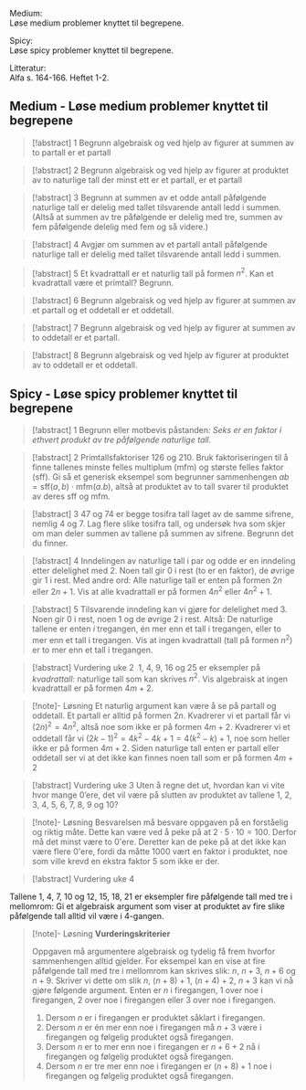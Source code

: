 Medium:  
Løse medium problemer knyttet til begrepene.

Spicy:  
Løse spicy problemer knyttet til begrepene.

Litteratur:  
Alfa s. 164-166. Heftet 1-2.

## Medium - Løse medium problemer knyttet til begrepene

> [!abstract]  1
> Begrunn algebraisk og ved hjelp av figurer at summen av to partall er et partall

> [!abstract]  2
> Begrunn algebraisk og ved hjelp av figurer at produktet av to naturlige tall der minst ett er et partall, er et partall




> [!abstract]  3
> Begrunn at summen av et odde antall påfølgende naturlige tall er delelig med tallet tilsvarende antall ledd i summen. (Altså at summen av tre påfølgende er delelig med tre, summen av fem påfølgende delelig med fem og så videre.)


> [!abstract]  4
> Avgjør om summen av et partall antall påfølgende naturlige tall er delelig med tallet tilsvarende antall ledd i summen.

> [!abstract]  5
>  Et kvadrattall er et naturlig tall på formen $n^{2}$. Kan et kvadrattall være et primtall? Begrunn.

> [!abstract] 6
>  Begrunn algebraisk og ved hjelp av figurer at summen av et partall og et oddetall er et oddetall.

 
 > [!abstract] 7
 >  Begrunn algebraisk og ved hjelp av figurer at summen av to oddetall er et partall.

> [!abstract] 8
>  Begrunn algebraisk og ved hjelp av figurer at produktet av to oddetall er et oddetall.

## Spicy - Løse spicy problemer knyttet til begrepene

> [!abstract]  1
> Begrunn eller motbevis påstanden: *Seks er en faktor i ethvert produkt av tre påfølgende naturlige tall.*

> [!abstract]  2
> Primtallsfaktoriser $126$ og $210$. Bruk faktoriseringen til å finne tallenes minste felles multiplum ($\text{mfm}$) og største felles faktor ($\text{sff}$). Gi så et generisk eksempel som begrunner sammenhengen $ab = \text{sff}(a,b) \cdot \text{mfm}(a.b)$, altså at produktet av to tall svarer til produktet av deres $\text{sff}$ og $\text{mfm}$.

> [!abstract]  3
>  $47$ og $74$ er begge tosifra tall laget av de samme sifrene, nemlig $4$ og $7$. Lag flere slike tosifra tall, og undersøk hva som skjer om man deler summen av tallene på summen av sifrene. Begrunn det du finner.

> [!abstract]  4
>  Inndelingen av naturlige tall i par og odde er en inndeling etter delelighet med $2$. Noen tall gir $0$ i rest (to er en faktor), de øvrige gir $1$ i rest. Med andre ord: Alle naturlige tall er enten på formen $2n$ eller $2n + 1$. 
>  Vis at alle kvadrattall er på formen $4n^2$ eller $4n^2+1$.
>  

> [!abstract]  5
> Tilsvarende inndeling kan vi gjøre for delelighet med $3$. Noen gir $0$ i rest, noen $1$ og de øvrige $2$ i rest. Altså: De naturlige tallene er enten *i* tregangen, én mer enn et tall i tregangen, eller to mer enn et tall i tregangen. Vis at ingen kvadrattall (tall på formen $n^{2}$) er to mer enn et tall i tregangen.

> [!abstract] Vurdering uke 2
>  1, 4, 9, 16 og 25 er eksempler på *kvadrattall:* naturlige tall som kan skrives $n^2$. Vis algebraisk at ingen kvadrattall er på formen $4m+2$.

> [!note]-  Løsning 
> Et naturlig argument kan være å se på partall og oddetall. Et partall er alltid på formen $2n$. Kvadrerer vi et partall får vi $(2n)^2 = 4n^2$, altså noe som ikke er på formen $4m+2$.
> Kvadrerer vi et oddetall får vi $(2k-1)^2 = 4k^2-4k+1 = 4(k^2-k)+1$, noe som heller ikke er på formen $4m+2$. Siden naturlige tall enten er partall eller oddetall ser vi at det ikke kan finnes noen tall som er på formen $4m+2$

> [!abstract] Vurdering uke 3
> Uten å regne det ut, hvordan kan vi vite hvor mange 0’ere, det vil være på slutten av produktet av tallene 1, 2, 3, 4, 5, 6, 7, 8, 9 og 10?

> [!note]-  Løsning 
> Besvarelsen må besvare oppgaven på en forståelig og riktig måte. Dette kan være ved å peke på at $2\cdot 5 \cdot 10 = 100$. Derfor må det minst være to 0'ere. Deretter kan de peke på at det ikke kan være flere 0'ere, fordi da måtte $1000$ vært en faktor i produktet, noe som ville krevd en ekstra faktor $5$ som ikke er der.

> [!abstract] Vurdering uke 4
> 
Tallene 1, 4, 7, 10 og 12, 15, 18, 21 er eksempler fire påfølgende tall med tre i mellomrom: Gi et algebraisk argument som viser at produktet av fire slike påfølgende tall alltid vil være i 4-gangen.

> [!note]- Løsning 
>  **Vurderingskriterier**
>  
>  Oppgaven må argumentere algebraisk og tydelig få frem hvorfor sammenhengen alltid gjelder. For eksempel kan en vise at fire påfølgende tall med tre i mellomrom kan skrives slik: $n$, $n+3$, $n+6$ og $n+9.$ Skriver vi dette om slik $n$, $(n+8)+1$, $(n+4)+2$, $n+3$ kan vi nå gjøre følgende argument.
>  Enten er $n$ i firegangen, 1 over noe i firegangen, 2 over noe i firegangen eller 3 over noe i firegangen.
>  1. Dersom $n$ er i firegangen er produktet såklart i firegangen.
>  2. Dersom $n$ er én mer enn noe i firegangen må $n+3$ være i firegangen og følgelig produktet også firegangen.
>  3. Dersom $n$ er to mer enn noe i firegangen er $n+6+2$ nå i firegangen og følgelig produktet også firegangen.
>  4. Dersom $n$ er tre mer enn noe i firegangen er $(n+8)+1$ noe i firegangen og følgelig produktet også firegangen.
>